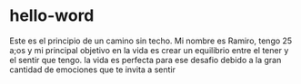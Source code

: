 # hello-word
Este es el principio de un camino sin techo. 
Mi nombre es Ramiro, tengo 25 a;os y mi principal objetivo en la vida es crear un equilibrio entre el tener  y el sentir que tengo.
la vida es perfecta para ese desafio debido a la gran cantidad de emociones que te invita a sentir
